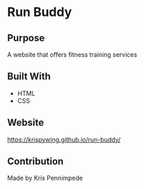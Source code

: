 # Run Buddy

## Purpose
A website that offers fitness training services

## Built With
* HTML
* CSS

## Website
https://krispywing.github.io/run-buddy/

## Contribution
Made by Kris Pennimpede
